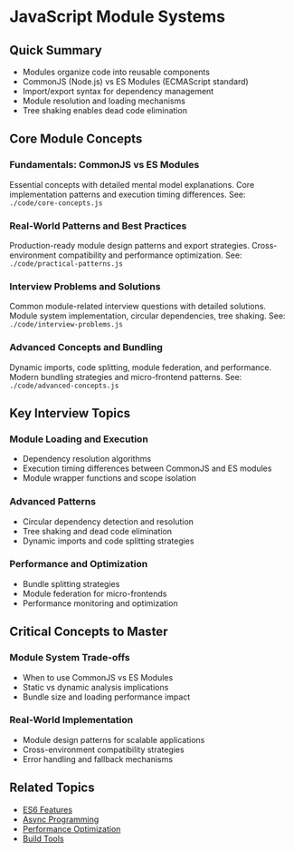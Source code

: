 # JavaScript Module Systems

## Quick Summary
- Modules organize code into reusable components
- CommonJS (Node.js) vs ES Modules (ECMAScript standard)
- Import/export syntax for dependency management
- Module resolution and loading mechanisms
- Tree shaking enables dead code elimination

## Core Module Concepts

### Fundamentals: CommonJS vs ES Modules
Essential concepts with detailed mental model explanations.
Core implementation patterns and execution timing differences.
See: `./code/core-concepts.js`

### Real-World Patterns and Best Practices  
Production-ready module design patterns and export strategies.
Cross-environment compatibility and performance optimization.
See: `./code/practical-patterns.js`

### Interview Problems and Solutions
Common module-related interview questions with detailed solutions.
Module system implementation, circular dependencies, tree shaking.
See: `./code/interview-problems.js`

### Advanced Concepts and Bundling
Dynamic imports, code splitting, module federation, and performance.
Modern bundling strategies and micro-frontend patterns.
See: `./code/advanced-concepts.js`

## Key Interview Topics

### Module Loading and Execution
- Dependency resolution algorithms
- Execution timing differences between CommonJS and ES modules
- Module wrapper functions and scope isolation

### Advanced Patterns  
- Circular dependency detection and resolution
- Tree shaking and dead code elimination
- Dynamic imports and code splitting strategies

### Performance and Optimization
- Bundle splitting strategies
- Module federation for micro-frontends  
- Performance monitoring and optimization

## Critical Concepts to Master

### Module System Trade-offs
- When to use CommonJS vs ES Modules
- Static vs dynamic analysis implications
- Bundle size and loading performance impact

### Real-World Implementation
- Module design patterns for scalable applications
- Cross-environment compatibility strategies
- Error handling and fallback mechanisms

## Related Topics

- [ES6 Features](../es6-features/README.md)
- [Async Programming](../async-programming/README.md)
- [Performance Optimization](../performance/README.md)
- [Build Tools](../../tools/build-tools/README.md)